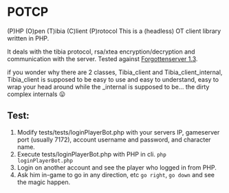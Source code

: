# POTCP
(P)HP (O)pen (T)ibia (C)lient (P)rotocol
This is a (headless) OT client library written in PHP.

It deals with the tibia protocol, rsa/xtea encryption/decryption and communication with the server. 
Tested against [Forgottenserver 1.3](https://github.com/otland/forgottenserver). 

if you wonder why there are 2 classes, Tibia_client and Tibia_client_internal,
Tibia_client is supposed to be easy to use and easy to understand, easy to wrap your head around
while the _internal is supposed to be... the dirty complex internals :stuck_out_tongue:

## Test:
1. Modify tests/tests/loginPlayerBot.php with your servers IP, gameserver port (usually 7172), account username and password, and character name.
2. Execute tests/loginPlayerBot.php with PHP in cli. `php loginPlayerBot.php`
3. Login on another account and see the player who logged in from PHP. 
4. Ask him in-game to go in any direction, etc `go right`, `go down` and see the magic happen.
